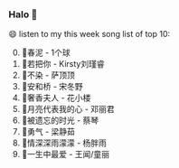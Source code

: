 

### Halo 👋

😄 listen to my this week song list of top 10:

0. 🌈春泥 - 1个球
1. 🌈若把你 - Kirsty刘瑾睿
2. 🌈不染 - 萨顶顶
3. 🌈安和桥 - 宋冬野
4. 🌈奢香夫人 - 花小楼
5. 🌈月亮代表我的心 - 邓丽君
6. 🌈被遗忘的时光 - 蔡琴
7. 🌈勇气 - 梁静茹
8. 🌈情深深雨濛濛 - 杨胖雨
9. 🌈一生中最爱 - 王闻/童丽

